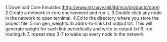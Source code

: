 1.Download Core Emulator.(http://www.nrl.navy.mil/itd/ncs/products/core)
2.Create a network in core encironment and run it.
3.Double click any node in the network to open ternimal.
4.Cd to the directory where you store the project file.
5.run gen_weights.rb addrs-to-links.txt output.txt. This will generate weight for each link periodically and write to 	output.txt
6. run routing.rb
7. repeat step 3-7 to wake up every node in the network